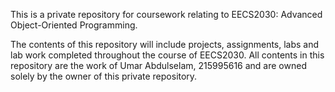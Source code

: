 This is a private repository for coursework relating to EECS2030: Advanced Object-Oriented Programming.

The contents of this repository will include projects, assignments, labs and lab work completed throughout the course of EECS2030. All contents in this repository are the work of Umar Abdulselam, 215995616 and are owned solely by the owner of this private repository.
